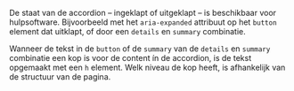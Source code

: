 <!-- @license CC0-1.0 -->

De staat van de accordion – ingeklapt of uitgeklapt – is beschikbaar voor hulpsoftware. Bijvoorbeeld met het `aria-expanded` attribuut op het `button` element dat uitklapt, of door een `details` en `summary` combinatie.

Wanneer de tekst in de `button` of de `summary` van de `details` en `summary` combinatie een kop is voor de content ín de accordion, is de tekst opgemaakt met een `h` element. Welk niveau de kop heeft, is afhankelijk van de structuur van de pagina.
